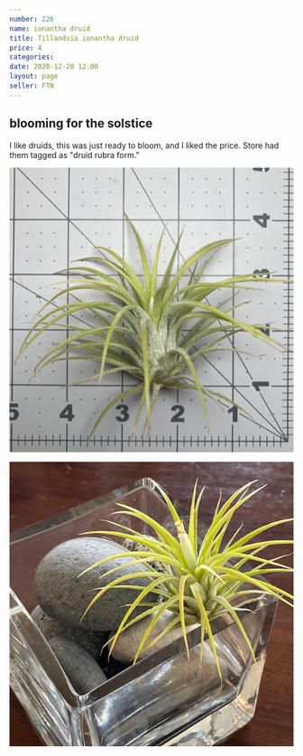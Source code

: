 ```yaml
---
number: 226
name: ionantha druid
title: Tillandsia ionantha druid
price: 4
categories: 
date: 2020-12-20 12:00
layout: page
seller: FTN
---
```


## blooming for the solstice

I like druids, this was just ready to bloom, and I liked the price. Store had them tagged as "druid rubra form."

!["Tillandsia ionantha druid"](/i/IMG_1497.jpeg "Tillandsia ionantha druid")

!["Tillandsia ionantha druid"](/i/IMG_1502.jpeg "Tillandsia ionantha druid")
